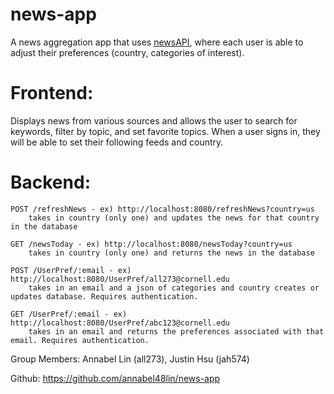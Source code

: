 # news-app

A news aggregation app that uses [newsAPI](https://newsapi.org/), where each user is able to adjust their preferences (country, categories of interest). 

# Frontend: 
Displays news from various sources and allows the user to search for keywords, filter by topic, and set favorite topics. When a user signs in, they will be able to set their following feeds and country.
# Backend: 
    POST /refreshNews - ex) http://localhost:8080/refreshNews?country=us
        takes in country (only one) and updates the news for that country in the database
        
    GET /newsToday - ex) http://localhost:8080/newsToday?country=us
        takes in country (only one) and returns the news in the database
       
    POST /UserPref/:email - ex) http://localhost:8080/UserPref/all273@cornell.edu
        takes in an email and a json of categories and country creates or updates database. Requires authentication. 
        
    GET /UserPref/:email - ex) http://localhost:8080/UserPref/abc123@cornell.edu
        takes in an email and returns the preferences associated with that email. Requires authentication. 
     
 
Group Members: Annabel Lin (all273), Justin Hsu (jah574)

Github: https://github.com/annabel48lin/news-app
